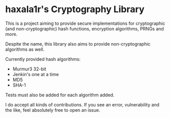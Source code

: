 # haxala1r's Cryptography Library
This is a project aiming to provide secure implementations for cryptographic
(and non-cryptographic) hash functions, encryption algorithms, PRNGs and more.

Despite the name, this library also aims to provide non-cryptographic algorithms
as well.

Currently provided hash algorithms:

- Murmur3 32-bit
- Jenkin's one at a time
- MD5
- SHA-1

Tests must also be added for each algorithm added.

I do accept all kinds of contributions. If you see an error, vulnerability and
the like, feel absolutely free to open an issue.
